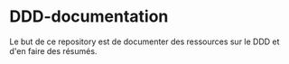 # DDD-documentation
Le but de ce repository est de documenter des ressources sur le DDD et d'en faire des résumés.
